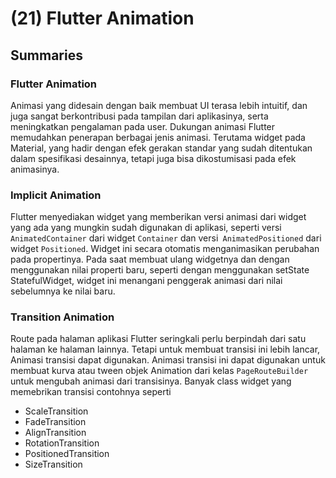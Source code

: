 # (21) Flutter Animation

## Summaries

### Flutter Animation

Animasi yang didesain dengan baik membuat UI terasa lebih intuitif, dan juga sangat berkontribusi pada tampilan dari aplikasinya, serta meningkatkan pengalaman pada user. Dukungan animasi Flutter memudahkan penerapan berbagai jenis animasi. Terutama widget pada Material, yang hadir dengan efek gerakan standar yang sudah ditentukan dalam spesifikasi desainnya, tetapi juga bisa dikostumisasi pada efek animasinya.

### Implicit Animation

Flutter menyediakan widget yang memberikan versi animasi dari widget yang ada yang mungkin sudah digunakan di aplikasi, seperti versi `AnimatedContainer` dari widget `Container` dan versi` AnimatedPositioned` dari widget `Positioned`. Widget ini secara otomatis menganimasikan perubahan pada propertinya. Pada saat membuat ulang widgetnya dan dengan menggunakan nilai properti baru, seperti dengan menggunakan setState StatefulWidget, widget ini menangani penggerak animasi dari nilai sebelumnya ke nilai baru.

### Transition Animation

Route pada halaman aplikasi Flutter seringkali perlu berpindah dari satu halaman ke halaman lainnya. Tetapi untuk membuat transisi ini lebih lancar, Animasi transisi dapat digunakan. Animasi transisi ini dapat digunakan untuk membuat kurva atau tween objek Animation dari kelas `PageRouteBuilder` untuk mengubah animasi dari transisinya. Banyak class widget yang memebrikan transisi contohnya seperti

 - ScaleTransition
 - FadeTransition
 - AlignTransition
 - RotationTransition
 - PositionedTransition
 - SizeTransition

